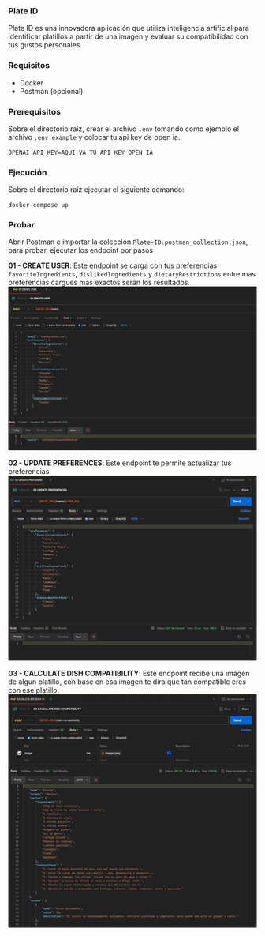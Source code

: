 ### Plate ID

Plate ID es una innovadora aplicación que utiliza inteligencia artificial para identificar platillos a partir de una imagen y evaluar su compatibilidad con tus gustos personales.

### Requisitos

- Docker
- Postman (opcional)

### Prerequisitos

Sobre el directorio raíz, crear el archivo `.env` tomando como ejemplo el archivo `.env.example` y colocar tu api key de open ia.

```
OPENAI_API_KEY=AQUI_VA_TU_API_KEY_OPEN_IA
```

### Ejecución

Sobre el directorio raíz ejecutar el siguiente comando:

```
docker-compose up
```

### Probar

Abrir Postman e importar la colección `Plate-ID.postman_collection.json`, para probar, ejecutar los endpoint por pasos

**01 - CREATE USER**: Este endpoint se carga con tus preferencias `favoriteIngredients`, `dislikedIngredients` y `dietaryRestrictions` entre mas preferencias cargues mas exactos seran los resultados.
![01 - CREATE USER - POSTMAN](images/01.JPG)

**02 - UPDATE PREFERENCES**: Este endpoint te permite actualizar tus preferencias.
![02 - UPDATE PREFERENCES - POSTMAN](images/02.JPG)

**03 - CALCULATE DISH COMPATIBILITY**: Este endpoint recibe una imagen de algun platillo, con base en esa imagen te dira que tan compatible eres con ese platillo.
![03 - CALCULATE DISH COMPATIBILITY - POSTMAN](images/03.JPG)
